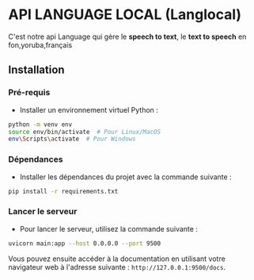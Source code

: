# API LANGUAGE LOCAL (Langlocal)

C'est notre api Language qui gère le **speech to text**, le **text to speech** en fon,yoruba,français
## Installation

### Pré-requis

- Installer un environnement virtuel Python :

```bash
python -m venv env
source env/bin/activate  # Pour Linux/MacOS
env\Scripts\activate  # Pour Windows
```


### Dépendances

- Installer les dépendances du projet avec la commande suivante :

```bash
pip install -r requirements.txt
```

### Lancer le serveur

- Pour lancer le serveur, utilisez la commande suivante :

```bash
uvicorn main:app --host 0.0.0.0 --port 9500
```

Vous pouvez ensuite accéder à la documentation en utilisant votre navigateur web à l'adresse suivante : `http://127.0.0.1:9500/docs`.

